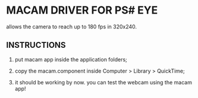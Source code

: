 # MACAM DRIVER FOR PS# EYE
allows the camera to reach up to 180 fps in 320x240.


## INSTRUCTIONS
1. put macam app inside the application folders;

2. copy the macam.component inside Computer > Library > QuickTime;

3. it should be working by now. you can test the webcam using the macam app!
